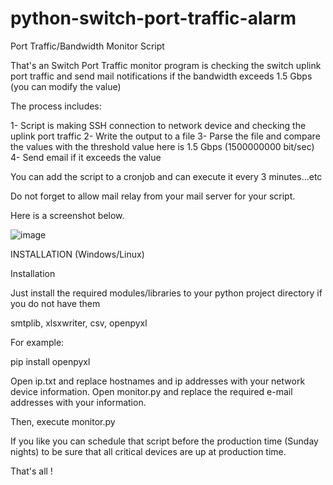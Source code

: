 # python-switch-port-traffic-alarm
Port Traffic/Bandwidth Monitor Script

That's an Switch Port Traffic monitor program is checking the switch uplink port traffic and send mail notifications if the bandwidth exceeds 1.5 Gbps (you 
can modify the value)

The process includes:

1- Script is making SSH connection to network device and checking the uplink port traffic 
2- Write the output to a file
3- Parse the file and compare the values with the threshold value here is 1.5 Gbps (1500000000 bit/sec) 
4- Send email if it exceeds the value

You can add the script to a cronjob and can execute it every 3 minutes...etc

Do not forget to allow mail relay from your mail server for your script.

Here is a screenshot below.

![image](https://user-images.githubusercontent.com/917944/130779969-bd256025-47d5-4633-8483-6088475bb0c0.png)



INSTALLATION (Windows/Linux)

Installation

Just install the required modules/libraries to your python project directory if you do not have them

smtplib, xlsxwriter, csv, openpyxl

For example:

pip install openpyxl

Open ip.txt and replace hostnames and ip addresses with your network device information. Open monitor.py and replace the required e-mail addresses with your information.

Then, execute monitor.py

If you like you can schedule that script before the production time (Sunday nights) to be sure that all critical devices are up at production time.

That's all !
